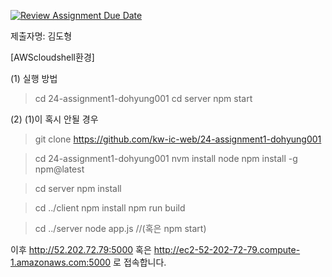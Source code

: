 [![Review Assignment Due Date](https://classroom.github.com/assets/deadline-readme-button-22041afd0340ce965d47ae6ef1cefeee28c7c493a6346c4f15d667ab976d596c.svg)](https://classroom.github.com/a/cDMSPYJg)


제출자명: 김도형


[AWScloudshell환경]

(1) 실행 방법
>cd 24-assignment1-dohyung001
>cd server
>npm start

(2) (1)이 혹시 안될 경우
>git clone https://github.com/kw-ic-web/24-assignment1-dohyung001


>cd 24-assignment1-dohyung001
>nvm install node
>npm install -g npm@latest

>cd server
>npm install

>cd ../client
>npm install
>npm run build

>cd ../server
>node app.js   //(혹은 npm start)


이후 
http://52.202.72.79:5000
혹은
http://ec2-52-202-72-79.compute-1.amazonaws.com:5000 
로 접속합니다.